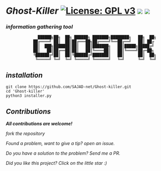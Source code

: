 # *Ghost-Killer* [![License: GPL v3](https://img.shields.io/badge/License-GPLv3-blue.svg)](https://www.gnu.org/licenses/gpl-3.0)  <img src="https://img.shields.io/badge/Python%20version-up to date-red"></img>    <img src="https://img.shields.io/badge/version-0.5-yellow"></img>


### *information gathering tool*

			      ██████╗██╗  ██╗ ██████╗ ███████╗████████╗   ██╗  ██╗
			    ██╔════╝ ██║  ██║██╔═══██╗██╔════╝╚══██╔══╝   ██║ ██╔
			    ██║  ███╗███████║██║   ██║███████╗   ██║█████╗█████╔╝
			    ██║   ██║██╔══██║██║   ██║╚════██║   ██║╚════╝██╔═██╗
			    ╚██████╔╝██║  ██║╚██████╔╝███████║   ██║      ██║  ██╗
			     ╚═════╝ ╚═╝  ╚═╝ ╚═════╝ ╚══════╝   ╚═╝      ╚═╝  ╚═╝

## *installation*
	git clone https://github.com/SAJAD-net/Ghost-killer.git
	cd 'Ghost-killer'
	python3 installer.py
	
## *Contributions*

***All contributions are welcome!***

*fork the repository*

*Found a problem, want to give a tip? open an issue.*

*Do you have a solution to the problem? Send me a PR.*

*Did you like this project? Click on the little star :)*

